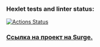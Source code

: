 ### Hexlet tests and linter status:
[![Actions Status](https://github.com/RoninSK8/layout-designer-project-lvl2/workflows/hexlet-check/badge.svg)](https://github.com/RoninSK8/layout-designer-project-lvl2/actions)

### [Ссылка на проект на Surge.](https://roninsk8-layout-2.surge.sh/index.html)